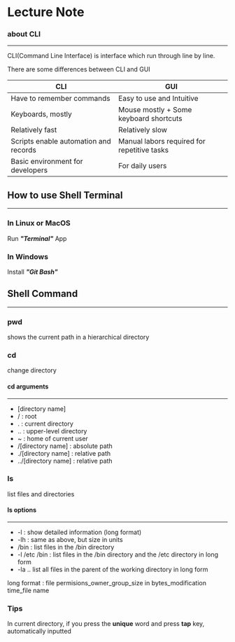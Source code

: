 # Lecture Note
### about CLI
---

CLI(Command Line Interface) is interface which run through line by line.

There are some differences between CLI and GUI

|CLI|GUI|
|---|---|
|Have to remember commands|Easy to use and Intuitive|
|Keyboards, mostly|Mouse mostly + Some keyboard shortcuts|
|Relatively fast|Relatively slow|
|Scripts enable automation and records|Manual labors required for repetitive tasks|
|Basic environment for developers|For daily users|



## How to use Shell Terminal
---
### In Linux or MacOS
Run ***"Terminal"*** App
### In Windows
Install ***"Git Bash"***



## Shell Command
---
### pwd
shows the current path in a hierarchical directory

### cd
change directory

#### cd arguments
---
- [directory name]
- / : root
- . : current directory
- .. : upper-level directory
- ~ : home of current user
- /[directory name] : absolute path
- ./[directory name] : relative path
- ../[directory name] : relative path

### ls
list files and directories

#### ls options
---
- -l : show detailed information (long format)
- -lh : same as above, but size in units
- /bin : list files in the /bin directory
- -l /etc /bin : list files in the /bin directory and the /etc directory in long form
- -la .. list all files in the parent of the working directory in long form

long format : file permisions_owner_group_size in bytes_modification time_file name

### Tips
In current directory, if you press the **unique** word and press **tap** key, automatically inputted


